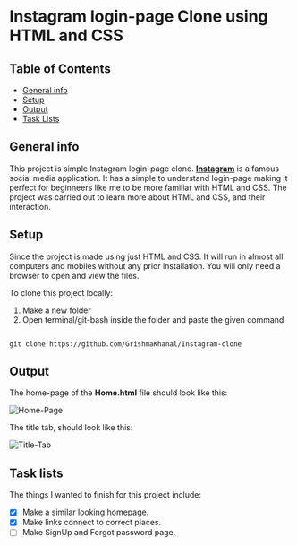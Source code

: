 # Instagram login-page Clone using HTML and CSS

## Table of Contents
* [General info](#general-info)
* [Setup](#setup)
* [Output](#output)
* [Task Lists](#task-lists)

## General info

This project is simple Instagram login-page clone. [__Instagram__](https://instagram.com) is a famous social media application. It has a simple to understand login-page making it perfect for beginneers like me to be more familiar with HTML and CSS. The project was carried out to learn more about HTML and CSS, and their interaction.

## Setup

Since the project is made using just HTML and CSS. It will run in almost all computers and mobiles without any prior installation.
You will only need a browser to open and view the files.

To clone this project locally:

1. Make a new folder
2. Open terminal/git-bash inside the folder and paste the given command

```

git clone https://github.com/GrishmaKhanal/Instagram-clone

```

## Output

The home-page of the __Home.html__ file should look like this:

![Home-Page](https://imgur.com/kRxdWZM.png)

The title tab, should look like this:

![Title-Tab](https://imgur.com/xeqFHLd.png)

## Task lists

The things I wanted to finish for this project include:

- [x] Make a similar looking homepage.
- [x] Make links connect to correct places.
- [ ] Make SignUp and Forgot password page.
